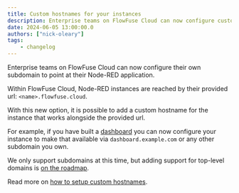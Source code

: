 ```yaml
---
title: Custom hostnames for your instances
description: Enterprise teams on FlowFuse Cloud can now configure custom subdomains to point to their Node-RED applications, enhancing accessibility and branding.
date: 2024-06-05 13:00:00.0
authors: ["nick-oleary"]
tags:
    - changelog
---
```


Enterprise teams on FlowFuse Cloud can now configure their own subdomain to point
at their Node-RED application.

Within FlowFuse Cloud, Node-RED instances are reached by their provided url: `<name>.flowfuse.cloud`.

With this new option, it is possible to add a custom hostname for the instance that works alongside
the provided url.

For example, if you have built a [dashboard](https://dashboard.flowfuse.com) you can now configure your instance to make that available via `dashboard.example.com` or any other subdomain you own.

We only support subdomains at this time, but adding support for top-level domains is [on the roadmap](https://github.com/FlowFuse/flowfuse/issues/3982).

Read more on [how to setup custom hostnames](https://flowfuse.com/docs/user/custom-hostnames).